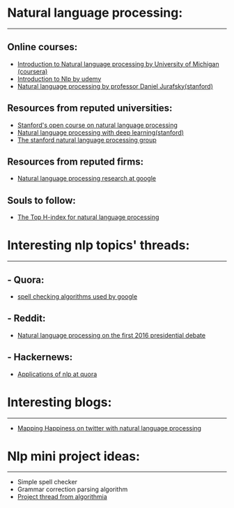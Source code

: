 # Natural language processing:
------------------------------

## Online courses:
  - [Introduction to Natural language processing by  University of Michigan (coursera)](https://www.coursera.org/learn/natural-language-processing)
  - [Introduction to Nlp by udemy](https://www.udemy.com/natural-language-processing/)
  - [Natural language processing by professor Daniel Jurafsky(stanford)](https://www.youtube.com/watch?v=nfoudtpBV68)

## Resources from reputed universities:
  - [Stanford's open course on natural language processing](http://airesearch.com/ai-programs/stanfords-open-course-on-natural-language-processing-stanford-nlp-open-course/)
  - [Natural language processing with deep learning(stanford)](http://web.stanford.edu/class/cs224n/)  
  - [The stanford natural language processing group](http://nlp.stanford.edu/index.shtml)

## Resources from reputed firms:
  - [Natural language processing research at google](https://research.google.com/pubs/NaturalLanguageProcessing.html)

## Souls to follow:
  - [The Top H-index for natural language processing](http://www.guide2research.com/scientists/natural_language_processing)

# Interesting nlp topics' threads:
----------------------------------

## - Quora:
  - [spell checking algorithms used by google](https://www.quora.com/What-are-some-algorithms-of-spelling-correction-that-were-used-by-search-engine)

## - Reddit:
  - [Natural language processing on the first 2016 presidential debate](https://www.reddit.com/r/dataisbeautiful/comments/565a7y/natural_language_processing_on_the_first_2016/)

## - Hackernews:
  - [Applications of nlp at quora](https://news.ycombinator.com/item?id=11715993)

# Interesting blogs:
--------------------

  - [Mapping Happiness on twitter with natural language processing](https://medium.com/@JBramVB/mapping-happiness-with-twitter-natural-language-processing-ac231e70fe7#.lsnwkmkuu)

# Nlp mini project ideas:
--------------------------

  - Simple spell checker
  - Grammar correction parsing algorithm
  - [Project thread from algorithmia](https://algorithmia.com/users/nlp)
